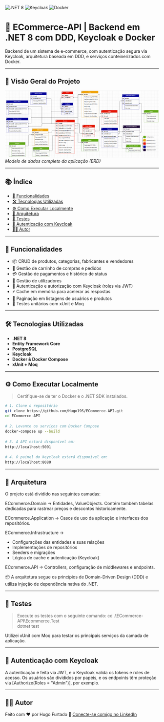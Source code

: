 ![.NET 8](https://img.shields.io/badge/.NET-8.0-blueviolet)
![Keycloak](https://img.shields.io/badge/Auth-Keycloak-red)
![Docker](https://img.shields.io/badge/Docker-Ready-blue)

# 🛒 ECommerce-API | Backend em .NET 8 com DDD, Keycloak e Docker

Backend de um sistema de e-commerce, com autenticação segura via Keycloak, arquitetura baseada em DDD, e serviços conteinerizados com Docker.

---

## 📸 Visão Geral do Projeto

![Diagrama ER do banco de dados](Ecommerce.Service/Assets/Database_Modeling.png)
*Modelo de dados completo da aplicação (ERD)*

---

## 📚 Índice

- [🚀 Funcionalidades](#-funcionalidades)
- [🛠️ Tecnologias Utilizadas](#️-tecnologias-utilizadas)
- [⚙️ Como Executar Localmente](#️-como-executar-localmente)
- [📐 Arquitetura](#-arquitetura)
- [🧪 Testes](#-testes)
- [🔐 Autenticação com Keycloak](#-autenticação-com-keycloak)
- [👨‍💻 Autor](#-autor)

---

## 🚀 Funcionalidades

- 📦 CRUD de produtos, categorias, fabricantes e vendedores
- 🧾 Gestão de carrinho de compras e pedidos
- 💳 Gestão de pagamentos e histórico de status
- 🧑 Gestão de utilizadores
- 🔐 Autenticação e autorização com Keycloak (roles via JWT)
- ⚡ Cache em memória para acelerar as respostas
- 📄 Paginação em listagens de usuários e produtos
- 🔬 Testes unitários com xUnit e Moq

---

## 🛠️ Tecnologias Utilizadas

- **.NET 8**
- **Entity Framework Core**
- **PostgreSQL**
- **Keycloak**
- **Docker & Docker Compose**
- **xUnit + Moq**

---

## ⚙️ Como Executar Localmente

> Certifique-se de ter o Docker e o .NET SDK instalados.

```bash
# 1. Clone o repositório
git clone https://github.com/Hugo19S/ECommerce-API.git
cd ECommerce-API

# 2. Levante os serviços com Docker Compose
docker-compose up --build

# 3. A API estará disponível em:
http://localhost:5001

# 4. O painel do keycloak estará disponível em:
http://localhost:8080

```

---

## 📐 Arquitetura

O projeto está dividido nas seguintes camadas:

ECommerce.Domain → Entidades, ValueObjects. Contém também tabelas dedicadas para rastrear preços e descontos historicamente.

ECommerce.Application → Casos de uso da aplicação e interfaces dos repositórios.

ECommerce.Infrastructure → 
  - Configurações das entidades e suas relações
  - Implementações de repositórios
  - Seeders e migrações
  - Lógica de cache e autenticação (Keycloak)

ECommerce.API → Controllers, configuração de middlewares e endpoints.

📦 A arquitetura segue os princípios de Domain-Driven Design (DDD) e utiliza injeção de dependência nativa do .NET.

---

## 🧪 Testes

> Execute os testes com o seguinte comando:
cd .\ECommerce-API\Ecommerce.Test\
dotnet test

Utilizei xUnit com Moq para testar os principais serviços da camada de aplicação.

---

## 🔐 Autenticação com Keycloak
A autenticação é feita via JWT, e o Keycloak valida os tokens e roles de acesso. Os usuários são divididos por papéis, e os endpoints têm proteção via [Authorize(Roles = "Admin")], por exemplo.

---

## 👨‍💻 Autor
Feito com ❤️ por Hugo Furtado
🔗 [Conecte-se comigo no LinkedIn](https://www.linkedin.com/in/hugo-furtado)